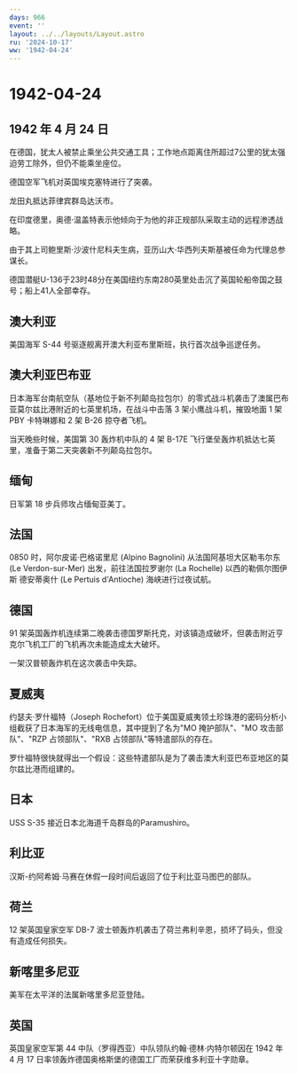 ```yaml
---
days: 966
event: ''
layout: ../../layouts/Layout.astro
ru: '2024-10-17'
ww: '1942-04-24'
---
```


# 1942-04-24

## 1942 年 4 月 24 日

在德国，犹太人被禁止乘坐公共交通工具；工作地点距离住所超过7公里的犹太强迫劳工除外，但仍不能乘坐座位。

德国空军飞机对英国埃克塞特进行了突袭。

龙田丸抵达菲律宾群岛达沃市。

在印度德里，奥德·温盖特表示他倾向于为他的非正规部队采取主动的远程渗透战略。

由于其上司鲍里斯·沙波什尼科夫生病，亚历山大·华西列夫斯基被任命为代理总参谋长。

德国潜艇U-136于23时48分在美国纽约东南280英里处击沉了英国轮船帝国之鼓号；船上41人全部幸存。

## 澳大利亚

美国海军 S-44 号驱逐舰离开澳大利亚布里斯班，执行首次战争巡逻任务。

## 澳大利亚巴布亚

日本海军台南航空队（基地位于新不列颠岛拉包尔）的零式战斗机袭击了澳属巴布亚莫尔兹比港附近的七英里机场，在战斗中击落
3 架小鹰战斗机，摧毁地面 1 架 PBY 卡特琳娜和 2 架 B-26 掠夺者飞机。

当天晚些时候，美国第 30 轰炸机中队的 4 架 B-17E
飞行堡垒轰炸机抵达七英里，准备于第二天突袭新不列颠岛拉包尔。

## 缅甸

日军第 18 步兵师攻占缅甸亚美丁。

## 法国

0850 时，阿尔皮诺·巴格诺里尼 (Alpino Bagnolini) 从法国阿基坦大区勒韦尔东
(Le Verdon-sur-Mer) 出发，前往法国拉罗谢尔 (La Rochelle)
以西的勒佩尔图伊斯 德安蒂奥什 (Le Pertuis d\'Antioche)
海峡进行过夜试航。

## 德国

91
架英国轰炸机连续第二晚袭击德国罗斯托克，对该镇造成破坏，但袭击附近亨克尔飞机工厂的飞机再次未能造成太大破坏。

一架汉普顿轰炸机在这次袭击中失踪。

## 夏威夷

约瑟夫·罗什福特（Joseph
Rochefort）位于美国夏威夷领土珍珠港的密码分析小组截获了日本海军的无线电信息，其中提到了名为"MO
掩护部队"、"MO 攻击部队"、"RZP 占领部队"、"RXB
占领部队"等特遣部队的存在。

罗什福特很快就得出一个假设：这些特遣部队是为了袭击澳大利亚巴布亚地区的莫尔兹比港而组建的。

## 日本

USS S-35 接近日本北海道千岛群岛的Paramushiro。

## 利比亚

汉斯-约阿希姆·马赛在休假一段时间后返回了位于利比亚马图巴的部队。

## 荷兰

12 架英国皇家空军 DB-7
波士顿轰炸机袭击了荷兰弗利辛恩，损坏了码头，但没有造成任何损失。

## 新喀里多尼亚

美军在太平洋的法属新喀里多尼亚登陆。

## 英国

英国皇家空军第 44 中队（罗得西亚）中队领队约翰·德林·内特尔顿因在 1942 年
4 月 17 日率领轰炸德国奥格斯堡的德国工厂而荣获维多利亚十字勋章。